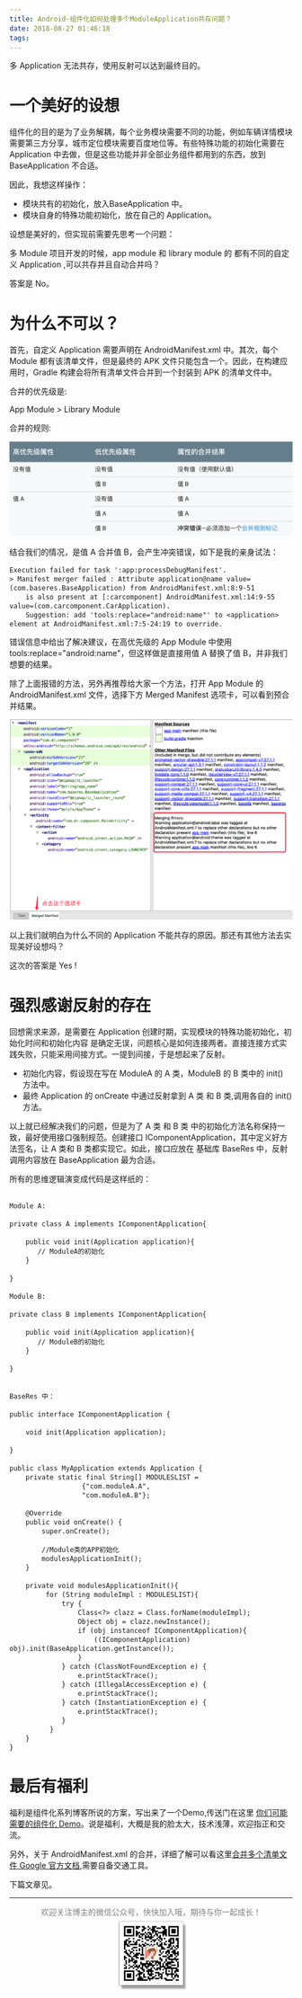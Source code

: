 ```yaml
---
title: Android-组件化如何处理多个ModuleApplication共存问题？
date: 2018-08-27 01:46:18
tags:
---
```


多 Application 无法共存，使用反射可以达到最终目的。
<!--more-->


# 一个美好的设想

组件化的目的是为了业务解耦，每个业务模块需要不同的功能，例如车辆详情模块需要第三方分享，城市定位模块需要百度地位等。有些特殊功能的初始化需要在 Application 中去做，但是这些功能并非全部业务组件都用到的东西，放到 BaseApplication 不合适。

因此，我想这样操作：

- 模块共有的初始化，放入BaseApplication 中。
- 模块自身的特殊功能初始化，放在自己的 Application。

设想是美好的，但实现前需要先思考一个问题：

多 Module 项目开发的时候，app module 和 library module 的 都有不同的自定义 Application ,可以共存并且自动合并吗？

答案是 No。

# 为什么不可以？



首先，自定义 Application 需要声明在 AndroidManifest.xml 中。其次，每个 Module 都有该清单文件，但是最终的 APK 文件只能包含一个。因此，在构建应用时，Gradle 构建会将所有清单文件合并到一个封装到 APK 的清单文件中。

合并的优先级是:

App Module > Library Module

合并的规则:

![](http://raw.githubusercontent.com/DRPrincess/BlogImages/master/qiniu/component_2.png)


结合我们的情况，是值 A 合并值 B，会产生冲突错误，如下是我的亲身试法：

```
Execution failed for task ':app:processDebugManifest'.
> Manifest merger failed : Attribute application@name value=(com.baseres.BaseApplication) from AndroidManifest.xml:8:9-51
  	is also present at [:carcomponent] AndroidManifest.xml:14:9-55 value=(com.carcomponent.CarApplication).
  	Suggestion: add 'tools:replace="android:name"' to <application> element at AndroidManifest.xml:7:5-24:19 to override.

```

错误信息中给出了解决建议，在高优先级的 App Module 中使用 tools:replace="android:name"，但这样做是直接用值 A 替换了值 B，并非我们想要的结果。

除了上面报错的方法，另外再推荐给大家一个方法，打开 App Module 的 AndroidManifest.xml 文件，选择下方 Merged Manifest 选项卡，可以看到预合并结果。

![](http://raw.githubusercontent.com/DRPrincess/BlogImages/master/qiniu/component_3.png)


以上我们就明白为什么不同的 Application 不能共存的原因。那还有其他方法去实现美好设想吗？

这次的答案是 Yes !

# 强烈感谢反射的存在

回想需求来源，是需要在 Application 创建时期，实现模块的特殊功能初始化，初始化时间和初始化内容
是确定无误，问题核心是如何连接两者。直接连接方式实践失败，只能采用间接方式。一提到间接，于是想起来了反射。

- 初始化内容，假设现在写在  ModuleA 的 A 类，ModuleB 的 B 类中的 init() 方法中。
- 最终 Application 的 onCreate 中通过反射拿到 A 类 和 B 类,调用各自的 init() 方法。

以上就已经解决我们的问题，但是为了 A 类 和 B 类 中的初始化方法名称保持一致，最好使用接口强制规范。创建接口 IComponentApplication，其中定义好方法签名，让 A 类和 B 类都实现它。如此，接口应放在 基础库 BaseRes 中，反射调用内容放在 BaseApplication 最为合适。


所有的思维逻辑演变成代码是这样纸的：

```

Module A:

private class A implements IComponentApplication{

	public void init(Application application){
	   // ModuleA的初始化
	}

}

Module B:

private class B implements IComponentApplication{

	public void init(Application application){
	   // ModuleB的初始化
	}

}


BaseRes 中：

public interface IComponentApplication {

	void init(Application application);

}

public class MyApplication extends Application {
	private static final String[] MODULESLIST =
	              {"com.moduleA.A",
	              "com.moduleA.B"};

	@Override
	public void onCreate() {
		super.onCreate();

		//Module类的APP初始化
		modulesApplicationInit();
	}

	private void modulesApplicationInit(){
		 for (String moduleImpl : MODULESLIST){
		     try {
		         Class<?> clazz = Class.forName(moduleImpl);
		         Object obj = clazz.newInstance();
		         if (obj instanceof IComponentApplication){
		             ((IComponentApplication) obj).init(BaseApplication.getInstance());
		         }
		     } catch (ClassNotFoundException e) {
		         e.printStackTrace();
		     } catch (IllegalAccessException e) {
		         e.printStackTrace();
		     } catch (InstantiationException e) {
		         e.printStackTrace();
		     }
		  }
	}
}

```


# 最后有福利

福利是组件化系列博客所说的方案，写出来了一个Demo,传送门在这里 [你们可能需要的组件化 Demo](https://github.com/DRPrincess/DRComponentDemo)。说是福利，大概是我的脸太大，技术浅薄，欢迎指正和交流。

另外，关于 AndroidManifest.xml 的合并，详细了解可以看这里[合并多个清单文件 Google 官方文档](https://developer.android.com/studio/build/manifest-merge#merge_priorities),需要自备交通工具。

下篇文章见。


---

<center>
<font color=gray>欢迎关注博主的微信公众号，快快加入哦，期待与你一起成长！</font>
<img src="http://raw.githubusercontent.com/DRPrincess/BlogImages/master/qiniu/qrcode_130.png" width="130" height="130" />
</center>
